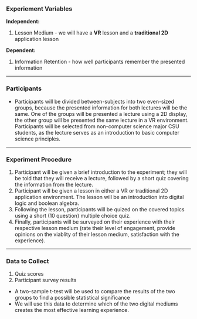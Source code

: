 ### Experiement Variables
**Independent:**
1. Lesson Medium - we will have a **VR** lesson and a **traditional 2D** application lesson

**Dependent:**
1. Information Retention - how well participants remember the presented information
<hr>

### Participants
* Participants will be divided between-subjects into two even-sized groups, because the presented information for both lectures will be the same. One of the groups will be presented a lecture using a 2D display, the other group will be presented the same lecture in a VR environment. Participants will be selected from non-computer science major CSU students, as the lecture serves as an introduction to basic computer science principles.
<hr>

### Experiment Procedure
1. Participant will be given a brief introduction to the experiment; they will be told that they will receive a lecture, followed by a short quiz covering the information from the lecture.
1. Participant will be given a lesson in either a VR or traditional 2D application environment. The lesson will be an introduction into digital logic and boolean algebra.
2. Following the lesson, participants will be quized on the covered topics using a short (10 question) multiple choice quiz.
3. Finally, participants will be surveyed on their experience with their respective lesson medium (rate their level of engagement, provide opinions on the viablity of their lesson medium, satisfaction with the experience).
<hr>

### Data to Collect
1. Quiz scores
2. Participant survey results

* A two-sample t-test will be used to compare the results of the two groups to find a possible statistical significance
* We will use this data to determine which of the two digital mediums creates the most effective learning experience.
